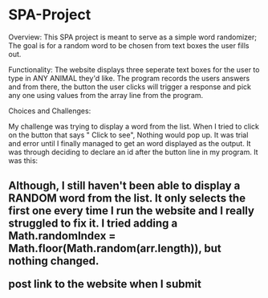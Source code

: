 # SPA-Project
Overview: 
This SPA project is meant to serve as a simple word randomizer; The goal is for a random word to be chosen from text boxes the user fills out. 

Functionality:
The website displays three seperate text boxes for the user to type in ANY ANIMAL they'd like. The program records the users answers 
and from there, the button the user clicks will trigger a response and pick any one using values from the array line from the program. 


Choices and Challenges: 

My challenge was trying to display a word from the list. When I tried to click on the button that says " Click to see", 
Nothing would pop up. It was trial and error until I finally managed to get an word displayed as the output.
It was through deciding to declare an id after the button line in my program. It was this:

<h2 id = "Output">
  
Although, I still haven't been able to display a RANDOM word from the list. It only selects the
first one every time I run the website and I really struggled to fix it. 
I tried adding a Math.randomIndex = Math.floor(Math.random(arr.length)), but nothing 
changed. 




post link to the website when I submit 
